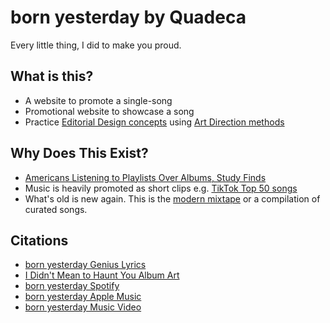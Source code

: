 # born yesterday by Quadeca

Every little thing, I did to make you proud.

## What is this? 
* A website to promote a single-song
* Promotional website to showcase a song
* Practice [Editorial Design concepts](https://taiarts.com/en/blog/what-is-editorial-design/) using [Art Direction methods](https://alistapart.com/article/art-direction-and-design/)

## Why Does This Exist?
* [Americans Listening to Playlists Over Albums, Study Finds](https://time.com/4505600/playlists-albums-loop-music-business/)
* Music is heavily promoted as short clips e.g. [TikTok Top 50 songs](https://www.billboard.com/charts/tiktok-billboard-top-50/)
* What's old is new again. This is the [modern mixtape](https://en.wikipedia.org/wiki/Mixtape) or a compilation of curated songs. 

## Citations
* [born yesterday Genius Lyrics](https://genius.com/Quadeca-born-yesterday-lyrics)
* [I Didn't Mean to Haunt You Album Art](https://m.media-amazon.com/images/I/918EBHGAlNL._UF1000,1000_QL80_.jpg)
* [born yesterday Spotify](https://open.spotify.com/track/4QGSuTmh4PxESQxz1zbLmx?si=b5ab1cf38b9a4e9b)
* [born yesterday Apple Music](https://music.apple.com/us/album/born-yesterday/1641906406?i=1641906408)
* [born yesterday Music Video](https://youtu.be/Ig17K38Fy0Y?si=HptDeHYUABH73hgc)